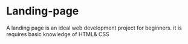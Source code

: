 # Landing-page
A landing page is an ideal web development project for beginners. it is requires basic knowledge of HTML&amp; CSS
